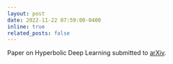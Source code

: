```yaml
---
layout: post
date: 2022-11-22 07:59:00-0400
inline: true
related_posts: false
---
```


Paper on Hyperbolic Deep Learning submitted to [arXiv](https://arxiv.org/abs/2211.12347).
